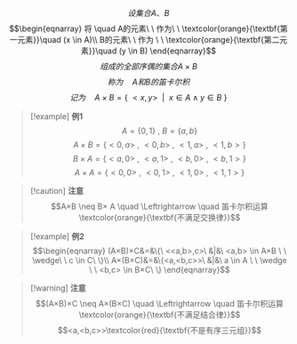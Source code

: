 $$设集合A、B$$
$$\begin{eqnarray}
将 \quad A的元素\ \ 作为\ \ \textcolor{orange}{\textbf{第一元素}}\quad (x \in A)\\
B的元素\ \ 作为 \ \ \textcolor{orange}{\textbf{第二元素}}\quad (y \in B)
\end{eqnarray}$$
$$组成的全部序偶的集合A× B$$
$$称为 \quad A和B的笛卡尔积$$
$$记为\quad A×B=\{\ <x,y>\ \ |\ \ x \in A \wedge y \in B\ \}$$
> [!example] **例1**
> $$A=\{0,1\}\ , \ B=\{a,b\}$$
> $$A×B=\{<0,a>\ , \ <0,b>\ , \ <1,a>\ , \ <1,b>\}$$
> $$B×A=\{<a,0>\ , \ <a,1>\ , \ <b,0>\ , \ <b,1>\}$$
> $$A×A=\{<0,0>\ , \ <0,1>\ , \ <1,0>\ , \ <1,1>\}$$

> [!caution] **注意**
> $$A×B \neq B× A \quad \Leftrightarrow \quad 笛卡尔积运算\textcolor{orange}{\textbf{不满足交换律}}$$

> [!example] **例2**
> $$\begin{eqnarray}
> (A×B)×C&=&\{\ <<a,b>,c>\ &|&\ <a,b> \in A×B \ \ \wedge\ \  c \in C\ \}\\
> A×(B×C)&=&\{<a,<b,c>>\ &|&\ a \in A \ \ \wedge \ \ <b,c> \in B×C\ \}
\end{eqnarray}$$

> [!warning] **注意**
> $$(A×B)×C \neq A×(B×C) \quad \Leftrightarrow \quad 笛卡尔积运算\textcolor{orange}{\textbf{不满足结合律}}$$
> $$<a,<b,c>>\textcolor{red}{\textbf{不是有序三元组}}$$